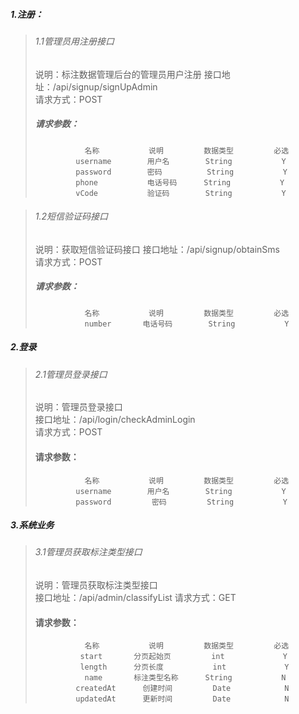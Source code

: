 ##### 1\.注册：
> ###### 1\.1管理员用注册接口
> 说明：标注数据管理后台的管理员用户注册
> 接口地址：/api/signup/signUpAdmin  
> 请求方式：POST
> ##### 请求参数： 
>                名称           说明         数据类型         必选
>              username        用户名        String           Y
>              password        密码          String           Y
>              phone           电话号码      String           Y
>              vCode           验证码        String           Y


> ###### 1\.2短信验证码接口
> 说明：获取短信验证码接口
> 接口地址：/api/signup/obtainSms  
> 请求方式：POST
> ##### 请求参数：
>                名称           说明         数据类型         必选
>                number       电话号码        String           Y 

##### 2\.登录
> ###### 2\.1管理员登录接口
> 说明：管理员登录接口  
> 接口地址：/api/login/checkAdminLogin  
> 请求方式：POST  
> #### 请求参数：  
>                名称           说明         数据类型         必选
>              username        用户名        String           Y
>              password         密码         String           Y

##### 3.系统业务
> ###### 3\.1管理员获取标注类型接口
> 说明：管理员获取标注类型接口  
> 接口地址：/api/admin/classifyList
> 请求方式：GET  
> #### 请求参数：
>                名称           说明         数据类型         必选
>               start       分页起始页         int             Y
>               length      分页长度           int             Y
>                name       标注类型名称      String           N
>              createdAt      创建时间         Date            N
>              updatedAt      更新时间         Date            N